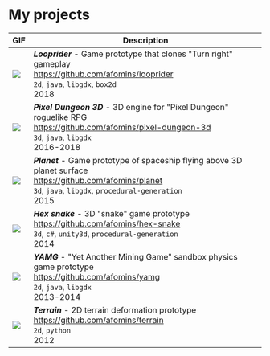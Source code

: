# My projects

| GIF | Description |
| --|--|
| [<img src="https://github.com/afomins/main/blob/master/data/looprider.gif">](https://github.com/afomins/looprider) | ***Looprider*** - Game prototype that clones "Turn right" gameplay<br/>https://github.com/afomins/looprider<br/>`2d`, `java`, `libgdx`, `box2d`<br/>2018|
| [<img src="https://github.com/afomins/main/blob/master/data/pd3d.gif">](https://github.com/afomins/pixel-dungeon-3d) | ***Pixel Dungeon 3D*** - 3D engine for "Pixel Dungeon" roguelike RPG<br/>https://github.com/afomins/pixel-dungeon-3d<br/>`3d`, `java`, `libgdx`<br/>2016-2018|
| [<img src="https://github.com/afomins/main/blob/master/data/planet.gif">](https://github.com/afomins/planet) | ***Planet*** - Game prototype of spaceship flying above 3D planet surface<br/>https://github.com/afomins/planet<br/>`3d`, `java`, `libgdx`, `procedural-generation`<br/>2015|
| [<img src="https://github.com/afomins/main/blob/master/data/hex-snake.gif">](https://github.com/afomins/hex-snake) | ***Hex snake*** - 3D "snake" game prototype<br/>https://github.com/afomins/hex-snake<br/>`3d`, `c#`, `unity3d`, `procedural-generation`<br/>2014|
| [<img src="https://github.com/afomins/main/blob/master/data/yamg.gif">](https://github.com/afomins/yamg) |  ***YAMG*** - "Yet Another Mining Game" sandbox physics game prototype<br/>https://github.com/afomins/yamg<br/>`2d`, `java`, `libgdx`<br/>2013-2014|
| [<img src="https://github.com/afomins/main/blob/master/data/terrain.gif">](https://github.com/afomins/terrain) |  ***Terrain*** - 2D terrain deformation prototype<br/>https://github.com/afomins/terrain<br/>`2d`, `python`<br/>2012|
